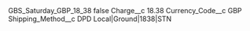 <?xml version="1.0" encoding="UTF-8"?>
<CustomMetadata xmlns="http://soap.sforce.com/2006/04/metadata" xmlns:xsi="http://www.w3.org/2001/XMLSchema-instance" xmlns:xsd="http://www.w3.org/2001/XMLSchema">
    <label>GBS_Saturday_GBP_18_38</label>
    <protected>false</protected>
    <values>
        <field>Charge__c</field>
        <value xsi:type="xsd:double">18.38</value>
    </values>
    <values>
        <field>Currency_Code__c</field>
        <value xsi:type="xsd:string">GBP</value>
    </values>
    <values>
        <field>Shipping_Method__c</field>
        <value xsi:type="xsd:string">DPD Local|Ground|1838|STN</value>
    </values>
</CustomMetadata>
